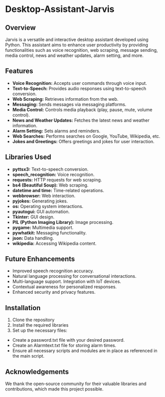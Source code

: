 
# Desktop-Assistant-Jarvis



## Overview
Jarvis is a versatile and interactive desktop assistant developed using Python. This assistant aims to enhance user productivity by providing functionalities such as voice recognition, web scraping, message sending, media control, news and weather updates, alarm setting, and more.
## Features
- **Voice Recognition:** Accepts user commands through voice input.
- **Text-to-Speech:** Provides audio responses using text-to-speech conversion.
- **Web Scraping:** Retrieves information from the web.
- **Messaging:** Sends messages via messaging platforms.
- **Media Control:** Controls media playback (play, pause, mute, volume control).
- **News and Weather Updates:** Fetches the latest news and weather information.
- **Alarm Setting:** Sets alarms and reminders.
- **Web Searches:** Performs searches on Google, YouTube, Wikipedia, etc.
- **Jokes and Greetings:** Offers greetings and jokes for user interaction.
## Libraries Used
- **pyttsx3:** Text-to-speech conversion.
- **speech_recognition:** Voice recognition.
- **requests:** HTTP requests for web scraping.
- **bs4 (Beautiful Soup):** Web scraping.
- **datetime and time:** Time-related operations.
- **webbrowser:** Web interaction.
- **pyjokes:** Generating jokes.
- **os:** Operating system interactions.
- **pyautogui:** GUI automation.
- **Tkinter:** GUI design.
- **PIL (Python Imaging Library):** Image processing.
- **pygame:** Multimedia support.
- **pywhatkit:** Messaging functionality.
- **json:** Data handling.
- **wikipedia:** Accessing Wikipedia content.
## Future Enhancements 
- Improved speech recognition accuracy. 
- Natural language processing for conversational interactions.
- Multi-language support. Integration with IoT devices.
- Contextual awareness for personalized responses.
- Enhanced security and privacy features.
## Installation
1. Clone the repository 
2. Install the required libraries
3. Set up the necessary files:

- Create a password.txt file with your desired password.
- Create an Alarmtext.txt file for storing alarm times.
- Ensure all necessary scripts and modules are in place as referenced in the main script.
## Acknowledgements

We thank the open-source community for their valuable libraries and contributions, which made this project possible.
